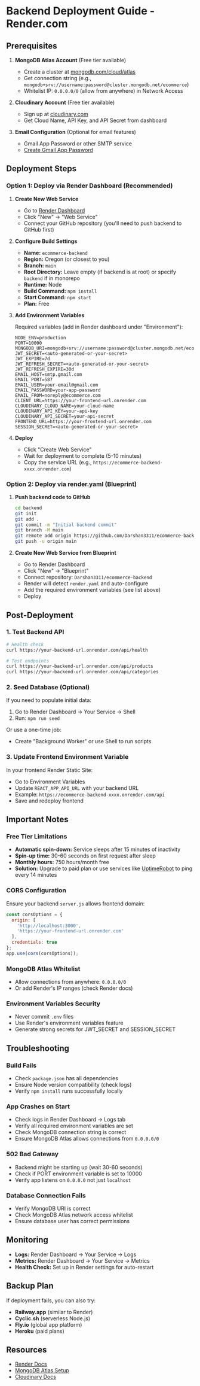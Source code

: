 # Backend Deployment Guide - Render.com

## Prerequisites

1. **MongoDB Atlas Account** (Free tier available)
   - Create a cluster at [mongodb.com/cloud/atlas](https://www.mongodb.com/cloud/atlas)
   - Get connection string (e.g., `mongodb+srv://username:password@cluster.mongodb.net/ecommerce`)
   - Whitelist IP: `0.0.0.0/0` (allow from anywhere) in Network Access

2. **Cloudinary Account** (Free tier available)
   - Sign up at [cloudinary.com](https://cloudinary.com)
   - Get Cloud Name, API Key, and API Secret from dashboard

3. **Email Configuration** (Optional for email features)
   - Gmail App Password or other SMTP service
   - [Create Gmail App Password](https://support.google.com/accounts/answer/185833)

## Deployment Steps

### Option 1: Deploy via Render Dashboard (Recommended)

1. **Create New Web Service**
   - Go to [Render Dashboard](https://dashboard.render.com)
   - Click "New" → "Web Service"
   - Connect your GitHub repository (you'll need to push backend to GitHub first)

2. **Configure Build Settings**
   - **Name:** `ecommerce-backend`
   - **Region:** Oregon (or closest to you)
   - **Branch:** `main`
   - **Root Directory:** Leave empty (if backend is at root) or specify `backend` if in monorepo
   - **Runtime:** Node
   - **Build Command:** `npm install`
   - **Start Command:** `npm start`
   - **Plan:** Free

3. **Add Environment Variables**
   
   Required variables (add in Render dashboard under "Environment"):
   
   ```
   NODE_ENV=production
   PORT=10000
   MONGODB_URI=mongodb+srv://username:password@cluster.mongodb.net/ecommerce
   JWT_SECRET=<auto-generated-or-your-secret>
   JWT_EXPIRE=7d
   JWT_REFRESH_SECRET=<auto-generated-or-your-secret>
   JWT_REFRESH_EXPIRE=30d
   EMAIL_HOST=smtp.gmail.com
   EMAIL_PORT=587
   EMAIL_USER=your-email@gmail.com
   EMAIL_PASSWORD=your-app-password
   EMAIL_FROM=noreply@ecommerce.com
   CLIENT_URL=https://your-frontend-url.onrender.com
   CLOUDINARY_CLOUD_NAME=your-cloud-name
   CLOUDINARY_API_KEY=your-api-key
   CLOUDINARY_API_SECRET=your-api-secret
   FRONTEND_URL=https://your-frontend-url.onrender.com
   SESSION_SECRET=<auto-generated-or-your-secret>
   ```

4. **Deploy**
   - Click "Create Web Service"
   - Wait for deployment to complete (5-10 minutes)
   - Copy the service URL (e.g., `https://ecommerce-backend-xxxx.onrender.com`)

### Option 2: Deploy via render.yaml (Blueprint)

1. **Push backend code to GitHub**
   ```bash
   cd backend
   git init
   git add .
   git commit -m "Initial backend commit"
   git branch -M main
   git remote add origin https://github.com/Darshan3311/ecommerce-backend.git
   git push -u origin main
   ```

2. **Create New Web Service from Blueprint**
   - Go to Render Dashboard
   - Click "New" → "Blueprint"
   - Connect repository: `Darshan3311/ecommerce-backend`
   - Render will detect `render.yaml` and auto-configure
   - Add the required environment variables (see list above)
   - Deploy

## Post-Deployment

### 1. Test Backend API

```bash
# Health check
curl https://your-backend-url.onrender.com/api/health

# Test endpoints
curl https://your-backend-url.onrender.com/api/products
curl https://your-backend-url.onrender.com/api/categories
```

### 2. Seed Database (Optional)

If you need to populate initial data:

1. Go to Render Dashboard → Your Service → Shell
2. Run: `npm run seed`

Or use a one-time job:
- Create "Background Worker" or use Shell to run scripts

### 3. Update Frontend Environment Variable

In your frontend Render Static Site:
- Go to Environment Variables
- Update `REACT_APP_API_URL` with your backend URL
- Example: `https://ecommerce-backend-xxxx.onrender.com/api`
- Save and redeploy frontend

## Important Notes

### Free Tier Limitations
- **Automatic spin-down:** Service sleeps after 15 minutes of inactivity
- **Spin-up time:** 30-60 seconds on first request after sleep
- **Monthly hours:** 750 hours/month free
- **Solution:** Upgrade to paid plan or use services like [UptimeRobot](https://uptimerobot.com) to ping every 14 minutes

### CORS Configuration
Ensure your backend `server.js` allows frontend domain:
```javascript
const corsOptions = {
  origin: [
    'http://localhost:3000',
    'https://your-frontend-url.onrender.com'
  ],
  credentials: true
};
app.use(cors(corsOptions));
```

### MongoDB Atlas Whitelist
- Allow connections from anywhere: `0.0.0.0/0`
- Or add Render's IP ranges (check Render docs)

### Environment Variables Security
- Never commit `.env` files
- Use Render's environment variables feature
- Generate strong secrets for JWT_SECRET and SESSION_SECRET

## Troubleshooting

### Build Fails
- Check `package.json` has all dependencies
- Ensure Node version compatibility (check logs)
- Verify `npm install` runs successfully locally

### App Crashes on Start
- Check logs in Render Dashboard → Logs tab
- Verify all required environment variables are set
- Check MongoDB connection string is correct
- Ensure MongoDB Atlas allows connections from `0.0.0.0/0`

### 502 Bad Gateway
- Backend might be starting up (wait 30-60 seconds)
- Check if PORT environment variable is set to 10000
- Verify app listens on `0.0.0.0` not just `localhost`

### Database Connection Fails
- Verify MongoDB URI is correct
- Check MongoDB Atlas network access whitelist
- Ensure database user has correct permissions

## Monitoring

- **Logs:** Render Dashboard → Your Service → Logs
- **Metrics:** Render Dashboard → Your Service → Metrics
- **Health Check:** Set up in Render settings for auto-restart

## Backup Plan

If deployment fails, you can also try:
- **Railway.app** (similar to Render)
- **Cyclic.sh** (serverless Node.js)
- **Fly.io** (global app platform)
- **Heroku** (paid plans)

## Resources

- [Render Docs](https://render.com/docs)
- [MongoDB Atlas Setup](https://www.mongodb.com/docs/atlas/getting-started/)
- [Cloudinary Docs](https://cloudinary.com/documentation)
